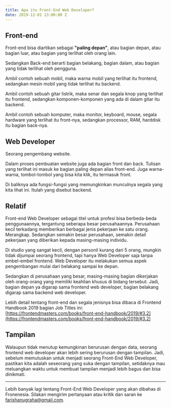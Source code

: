 ```yaml
---
title: Apa itu Front-End Web Developer?
date: 2019-12-01 13:00:00 Z
---
```


## Front-end

Front-end bisa diartikan sebagai **"paling depan"**, atau bagian depan, atau bagian luar, atau bagian yang terlihat oleh orang lain.

Sedangkan Back-end berarti bagian belakang, bagian dalam, atau bagian yang tidak terlihat oleh pengguna.

Ambil contoh sebuah mobil, maka warna mobil yang terlihat itu frontend, sedangkan mesin mobil yang tidak terlihat itu backend.

Ambil contoh sebuah gitar listrik, maka senar dan segala knop yang terlihat itu frontend, sedangkan komponen-komponen yang ada di dalam gitar itu backend.

Ambil contoh sebuah komputer, maka monitor, keyboard, mouse, segala hardware yang terlihat itu front-nya, sedangkan processor, RAM, harddisk itu bagian back-nya.


## Web Developer

Seorang pengembang website. 

Dalam proses pembuatan website juga ada bagian front dan back. Tulisan yang terlihat ini masuk ke bagian paling depan alias front-end. Juga warna-warna, tombol-tombol yang bisa kita klik, itu termasuk front.

Di baliknya ada fungsi-fungsi yang memungkinkan munculnya segala yang kita lihat ini. Itulah yang disebut backend.

## Relatif

Front-end Web Developer sebagai titel untuk profesi bisa berbeda-beda penggunaannya, tergantung seberapa besar perusahaannya. Perusahaan kecil terkadang memberikan berbagai jenis pekerjaan ke satu orang. Merangkap. Sedangkan semakin besar perusahaan, semakin detail pekerjaan yang diberikan kepada masing-masing individu.

Di studio yang sangat kecil, dengan personil kurang dari 5 orang, mungkin tidak dijumpai seorang frontend, tapi hanya Web Developer saja tanpa embel-embel frontend. Web Developer itu melakukan semua aspek pengembangan mulai dari belakang sampai ke depan. 

Sedangkan di perusahaan yang besar, masing-masing bagian dikerjakan oleh orang-orang yang memiliki keahlian khusus di bidang tersebut. Jadi, bagian depan ya digarap sama frontend web developer, bagian belakang digarap sama backend web developer.

Lebih detail tentang front-end dan segala jenisnya bisa dibaca di  Frontend Handbook 2019 bagian Job Titles ini: [https://frontendmasters.com/books/front-end-handbook/2019/#3.2](https://frontendmasters.com/books/front-end-handbook/2019/#3.2) 

## Tampilan

Walaupun tidak menutup kemungkinan berurusan dengan data, seorang frontend web developer akan lebih sering berurusan dengan tampilan. Jadi, sebelum memutuskan untuk menjadi seorang Front-End Web Developer, pastikan kita adalah seseorang yang suka dengan tampilan, setidaknya mau meluangkan waktu untuk membuat tampilan menjadi lebih bagus dan bisa dinikmati.

---

Lebih banyak lagi tentang Front-End Web Developer yang akan dibahas di Fronenesia. Silakan mengirim pertanyaan atau kritik dan saran ke farishanugraha@gmail.com.